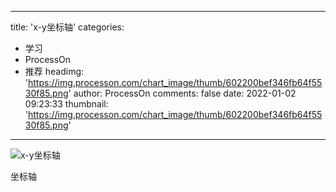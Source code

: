 
---
title: 'x-y坐标轴'
categories: 
 - 学习
 - ProcessOn
 - 推荐
headimg: 'https://img.processon.com/chart_image/thumb/602200bef346fb64f5530f85.png'
author: ProcessOn
comments: false
date: 2022-01-02 09:23:33
thumbnail: 'https://img.processon.com/chart_image/thumb/602200bef346fb64f5530f85.png'
---

<div>   
<img class="thumb" alt="x-y坐标轴" src="https://img.processon.com/chart_image/thumb/602200bef346fb64f5530f85.png" referrerpolicy="no-referrer">
<p>坐标轴</p>  
</div>
            
